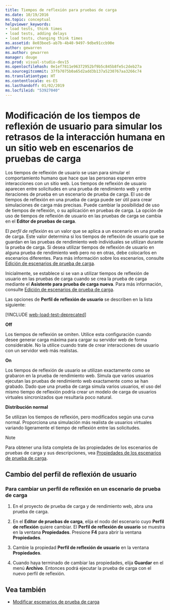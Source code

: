 ```yaml
---
title: Tiempos de reflexión para pruebas de carga
ms.date: 10/19/2016
ms.topic: conceptual
helpviewer_keywords:
- load tests, think times
- load tests, adding delays
- load tests, changing think times
ms.assetid: 8e03bee5-ab7b-4b40-9497-9dbe91ccb90e
author: gewarren
ms.author: gewarren
manager: douge
ms.prod: visual-studio-dev15
ms.openlocfilehash: 0e1ef7811e96372952bf9b5c845b8fe5c2deb27a
ms.sourcegitcommit: 37fb7075b0a65d2add3b137a5230767aa3266c74
ms.translationtype: HT
ms.contentlocale: es-ES
ms.lasthandoff: 01/02/2019
ms.locfileid: "53927040"
---
```

# <a name="edit-think-times-to-simulate-website-human-interaction-delays-in-load-tests-scenarios"></a>Modificación de los tiempos de reflexión de usuario para simular los retrasos de la interacción humana en un sitio web en escenarios de pruebas de carga

Los tiempos de reflexión de usuario se usan para simular el comportamiento humano que hace que las personas esperen entre interacciones con un sitio web. Los tiempos de reflexión de usuario aparecen entre solicitudes en una prueba de rendimiento web y entre iteraciones de prueba en un escenario de prueba de carga. El uso de tiempos de reflexión en una prueba de carga puede ser útil para crear simulaciones de carga más precisas. Puede cambiar la posibilidad de uso de tiempos de reflexión, o su aplicación en pruebas de carga. La opción de uso de tiempos de reflexión de usuario en las pruebas de carga se cambia en el **Editor de pruebas de carga**.

El *perfil de reflexión* es un valor que se aplica a un escenario en una prueba de carga. Este valor determina si los tiempos de reflexión de usuario que se guardan en las pruebas de rendimiento web individuales se utilizan durante la prueba de carga. Si desea utilizar tiempos de reflexión de usuario en alguna prueba de rendimiento web pero no en otras, debe colocarlos en escenarios diferentes. Para más información sobre los escenarios, consulte [Edición de escenarios de prueba de carga](../test/edit-load-test-scenarios.md).

Inicialmente, se establece si se van a utilizar tiempos de reflexión de usuario en las pruebas de carga cuando se crea la prueba de carga mediante el **Asistente para prueba de carga nueva**. Para más información, consulte [Edición de escenarios de prueba de carga](../test/edit-load-test-scenarios.md).

Las opciones de **Perfil de reflexión de usuario** se describen en la lista siguiente:

[!INCLUDE [web-load-test-deprecated](includes/web-load-test-deprecated.md)]

**Off**

Los tiempos de reflexión se omiten. Utilice esta configuración cuando desee generar carga máxima para cargar su servidor web de forma considerable. No la utilice cuando trate de crear interacciones de usuario con un servidor web más realistas.

**On**

Los tiempos de reflexión de usuario se utilizan exactamente como se grabaron en la prueba de rendimiento web. Simula que varios usuarios ejecutan las pruebas de rendimiento web exactamente como se han grabado. Dado que una prueba de carga simula varios usuarios, el uso del mismo tiempo de reflexión podría crear un modelo de carga de usuarios virtuales sincronizados que resultaría poco natural.

**Distribución normal**

Se utilizan los tiempos de reflexión, pero modificados según una curva normal. Proporciona una simulación más realista de usuarios virtuales variando ligeramente el tiempo de reflexión entre las solicitudes.

> [!NOTE]
> Para obtener una lista completa de las propiedades de los escenarios de pruebas de carga y sus descripciones, vea [Propiedades de los escenarios de prueba de carga](../test/load-test-scenario-properties.md).

## <a name="change-the-think-profile"></a>Cambio del perfil de reflexión de usuario

### <a name="to-change-a-think-profile-in-a-load-test-scenario"></a>Para cambiar un perfil de reflexión en un escenario de prueba de carga

1.  En el proyecto de prueba de carga y de rendimiento web, abra una prueba de carga.

2.  En el **Editor de pruebas de carga**, elija el nodo del escenario cuyo **Perfil de reflexión** quiere cambiar. El **Perfil de reflexión de usuario** se muestra en la ventana **Propiedades**. Presione **F4** para abrir la ventana **Propiedades**.

3.  Cambie la propiedad **Perfil de reflexión de usuario** en la ventana **Propiedades**.

4.  Cuando haya terminado de cambiar las propiedades, elija **Guardar** en el menú **Archivo**. Entonces podrá ejecutar la prueba de carga con el nuevo perfil de reflexión.

## <a name="see-also"></a>Vea también

- [Modificar escenarios de prueba de carga](../test/edit-load-test-scenarios.md)